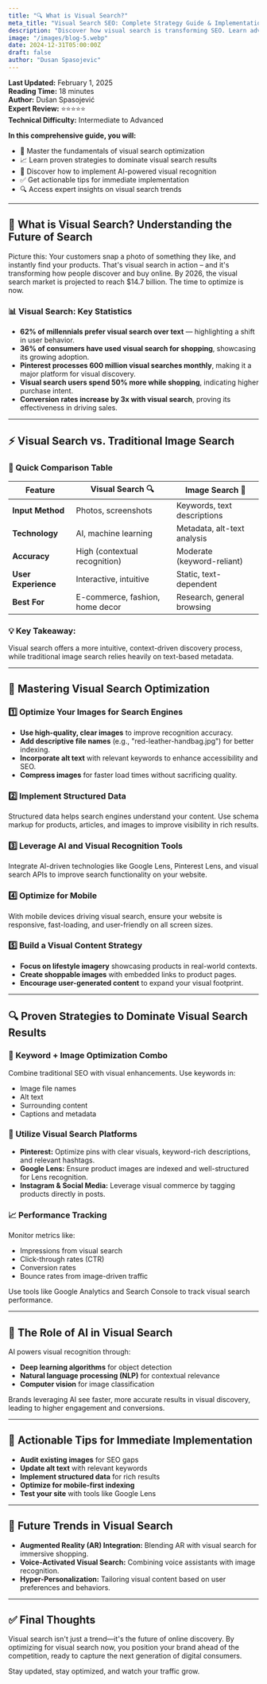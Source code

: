 ```yaml
---
title: "🔍 What is Visual Search?"
meta_title: "Visual Search SEO: Complete Strategy Guide & Implementation"
description: "Discover how visual search is transforming SEO. Learn advanced image optimization techniques, visual content strategies, and how to leverage AI-powered visual recognition to enhance your search visibility and user engagement."
image: "/images/blog-5.webp"
date: 2024-12-31T05:00:00Z
draft: false
author: "Dusan Spasojevic"
---
```


**Last Updated:** February 1, 2025  
**Reading Time:** 18 minutes  
**Author:** Dušan Spasojević  
**Expert Review:** ⭐⭐⭐⭐⭐  
**Technical Difficulty:** Intermediate to Advanced

**In this comprehensive guide, you will:**

- 🚀 Master the fundamentals of visual search optimization
- 📈 Learn proven strategies to dominate visual search results
- 🤖 Discover how to implement AI-powered visual recognition
- ✅ Get actionable tips for immediate implementation
- 🔍 Access expert insights on visual search trends

---

## 🎯 What is Visual Search? Understanding the Future of Search

Picture this: Your customers snap a photo of something they like, and instantly find your products. That's visual search in action – and it's transforming how people discover and buy online. By 2026, the visual search market is projected to reach $14.7 billion. The time to optimize is now.

### 📊 Visual Search: Key Statistics

- **62% of millennials prefer visual search over text** — highlighting a shift in user behavior.
- **36% of consumers have used visual search for shopping**, showcasing its growing adoption.
- **Pinterest processes 600 million visual searches monthly**, making it a major platform for visual discovery.
- **Visual search users spend 50% more while shopping**, indicating higher purchase intent.
- **Conversion rates increase by 3x with visual search**, proving its effectiveness in driving sales.

---

## ⚡ Visual Search vs. Traditional Image Search

### 🔄 Quick Comparison Table

| Feature             | Visual Search 🔍                | Image Search 🚨             |
| ------------------- | ------------------------------- | --------------------------- |
| **Input Method**    | Photos, screenshots             | Keywords, text descriptions |
| **Technology**      | AI, machine learning            | Metadata, alt-text analysis |
| **Accuracy**        | High (contextual recognition)   | Moderate (keyword-reliant)  |
| **User Experience** | Interactive, intuitive          | Static, text-dependent      |
| **Best For**        | E-commerce, fashion, home decor | Research, general browsing  |

### 💡 Key Takeaway:

Visual search offers a more intuitive, context-driven discovery process, while traditional image search relies heavily on text-based metadata.

---

## 🚀 Mastering Visual Search Optimization

### 1️⃣ Optimize Your Images for Search Engines

- **Use high-quality, clear images** to improve recognition accuracy.
- **Add descriptive file names** (e.g., "red-leather-handbag.jpg") for better indexing.
- **Incorporate alt text** with relevant keywords to enhance accessibility and SEO.
- **Compress images** for faster load times without sacrificing quality.

### 2️⃣ Implement Structured Data

Structured data helps search engines understand your content. Use schema markup for products, articles, and images to improve visibility in rich results.

### 3️⃣ Leverage AI and Visual Recognition Tools

Integrate AI-driven technologies like Google Lens, Pinterest Lens, and visual search APIs to improve search functionality on your website.

### 4️⃣ Optimize for Mobile

With mobile devices driving visual search, ensure your website is responsive, fast-loading, and user-friendly on all screen sizes.

### 5️⃣ Build a Visual Content Strategy

- **Focus on lifestyle imagery** showcasing products in real-world contexts.
- **Create shoppable images** with embedded links to product pages.
- **Encourage user-generated content** to expand your visual footprint.

---

## 🔍 Proven Strategies to Dominate Visual Search Results

### 🔑 Keyword + Image Optimization Combo

Combine traditional SEO with visual enhancements. Use keywords in:

- Image file names
- Alt text
- Surrounding content
- Captions and metadata

### 📱 Utilize Visual Search Platforms

- **Pinterest:** Optimize pins with clear visuals, keyword-rich descriptions, and relevant hashtags.
- **Google Lens:** Ensure product images are indexed and well-structured for Lens recognition.
- **Instagram & Social Media:** Leverage visual commerce by tagging products directly in posts.

### 📈 Performance Tracking

Monitor metrics like:

- Impressions from visual search
- Click-through rates (CTR)
- Conversion rates
- Bounce rates from image-driven traffic

Use tools like Google Analytics and Search Console to track visual search performance.

---

## 🤖 The Role of AI in Visual Search

AI powers visual recognition through:

- **Deep learning algorithms** for object detection
- **Natural language processing (NLP)** for contextual relevance
- **Computer vision** for image classification

Brands leveraging AI see faster, more accurate results in visual discovery, leading to higher engagement and conversions.

---

## 🚀 Actionable Tips for Immediate Implementation

- **Audit existing images** for SEO gaps
- **Update alt text** with relevant keywords
- **Implement structured data** for rich results
- **Optimize for mobile-first indexing**
- **Test your site** with tools like Google Lens

---

## 🔮 Future Trends in Visual Search

- **Augmented Reality (AR) Integration:** Blending AR with visual search for immersive shopping.
- **Voice-Activated Visual Search:** Combining voice assistants with image recognition.
- **Hyper-Personalization:** Tailoring visual content based on user preferences and behaviors.

---

## ✅ Final Thoughts

Visual search isn't just a trend—it's the future of online discovery. By optimizing for visual search now, you position your brand ahead of the competition, ready to capture the next generation of digital consumers.

Stay updated, stay optimized, and watch your traffic grow.
